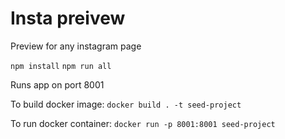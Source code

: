 Insta preivew
========================

Preview for any instagram page

`npm install`
`npm run all`

Runs app on port 8001



To build docker image:  `docker build . -t seed-project` 

To run docker container: `docker run -p 8001:8001 seed-project` 


